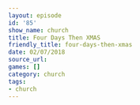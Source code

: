 ```yaml
---
layout: episode
id: '85'
show_name: church
title: Four Days Then XMAS
friendly_title: four-days-then-xmas
date: 02/07/2018
source_url: 
games: []
category: church
tags:
- church
---
```

